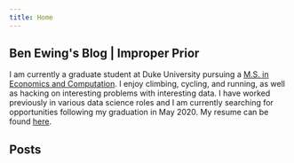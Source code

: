 ```yaml
---
title: Home
---
```


## Ben Ewing's Blog | Improper Prior

I am currently a graduate student at Duke University pursuing a [M.S. in Economics and Computation](https://econ.duke.edu/masters-programs/degree-programs/msec). I enjoy climbing, cycling, and running, as well as hacking on interesting problems with interesting data. I have worked previously in various data science roles and I am currently searching for opportunities following my graduation in May 2020. My resume can be found [here](/ewing_cv_2020_03_09.pdf).

## Posts
